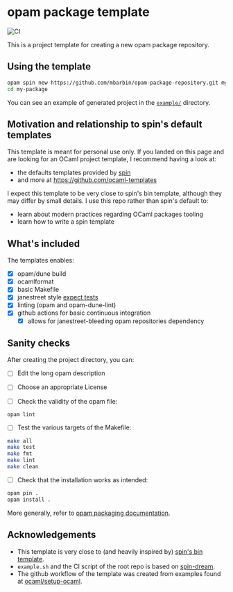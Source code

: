# opam package template

![CI](https://github.com/mbarbin/opam-package-template/actions/workflows/CI/badge.svg)

This is a project template for creating a new opam package repository.

## Using the template

```bash
opam spin new https://github.com/mbarbin/opam-package-repository.git my-package
cd my-package
```

You can see an example of generated project in the [`example/`](example/) directory.

## Motivation and relationship to spin's default templates

This template is meant for personal use only. If you landed on this
page and are looking for an OCaml project template, I recommend having
a look at:

- the defaults templates provided by [spin](https://github.com/tmattio/spin)
- and more at https://github.com/ocaml-templates

I expect this template to be very close to spin's bin template,
although they may differ by small details. I use this repo rather than
spin's default to:

- learn about modern practices regarding OCaml packages tooling
- learn how to write a spin template

## What's included

The templates enables:

- [X] opam/dune build
- [X] ocamlformat
- [X] basic Makefile
- [X] janestreet style [expect tests](https://github.com/janestreet/ppx_expect)
- [X] linting (opam and opam-dune-lint)
- [X] github actions for basic continuous integration
  - [X] allows for janestreet-bleeding opam repositories dependency

## Sanity checks

After creating the project directory, you can:

- [ ] Edit the long opam description

- [ ] Choose an appropriate License

- [ ] Check the validity of the opam file:

```bash
opam lint
```

- [ ] Test the various targets of the Makefile:

```bash
make all
make test
make fmt
make lint
make clean
```

- [ ] Check that the installation works as intended:

```bash
opam pin .
opam install .
```

More generally, refer to [opam packaging documentation](https://opam.ocaml.org/doc/Packaging.html).

## Acknowledgements

- This template is very close to (and heavily inspired by) [spin's bin template](https://github.com/tmattio/spin/tree/main/template/bin).
- `example.sh` and the CI script of the root repo is based on [spin-dream](https://github.com/ocaml-templates/spin-dream).
- The github workflow of the template was created from examples found at [ocaml/setup-ocaml](https://github.com/ocaml/setup-ocaml).
